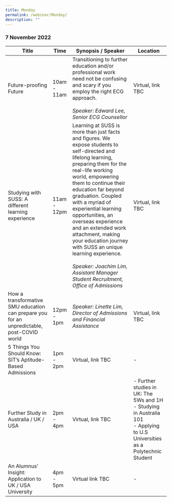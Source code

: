 ```yaml
---
title: Monday
permalink: /webinar/Monday/
description: ""
---
```

### 7 November 2022

| **Title** | **Time** | **Synopsis / Speaker**| **Location**  |
| - | - | - | - |
| Future-proofing Future | 10am - 11am | Transitioning to further education and/or professional work need not be confusing and scary if you employ the right ECG approach. <br/> <br/> *Speaker: Edward Lee, Senior ECG Counsellor*  | Virtual, link TBC | 
| Studying with SUSS: A different learning experience  | 11am - 12pm | Learning at SUSS is more than just facts and figures. We expose students to self-directed and lifelong learning, preparing them for the real-life working world, empowering them to continue their education far beyond graduation. Coupled with a myriad of experiential learning opportunities, an overseas experience and an extended work attachment, making your education journey with SUSS an unique learning experience. <br/><br/> *Speaker: Joachim Lim, Assistant Manager Student Recruitment, Office of Admissions*|  Virtual, link TBC  |
|How a transformative SMU education can prepare you for an unpredictable, post-COVID world  | 12pm - 1pm | *Speaker: Linette Lim, Director of Admissions and Financial Assistance* | Virtual, link TBC |
| 5 Things You Should Know: SIT’s Aptitude-Based Admissions  | 1pm - 2pm | Virtual, link TBC | - | Cady Tay, *Senior Manager (Admissions)*|
| Further Study in Australia / UK / USA | 2pm - 4pm | Virtual, link TBC | - Further studies in UK: The 5Ws and 1H <br/> - Studying in Australia 101 <br/> - Applying to U.S Universities as a Polytechnic Student | UK - Susan Tan (ECG Counsellor) <br/> Aus - Cheryl Lee (Aus Trade & Investment Comm) <br/> USA - Olivia Meng Yao Ding (Education USA)  |
| An Alumnus' Insight: Application to UK / USA University  | 4pm - 5pm | Virtual link TBC | -  | Nicholas Chew |